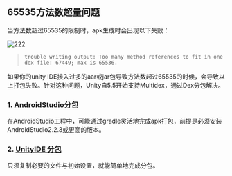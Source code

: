 ## 65535方法数超量问题

当方法数超过65535的限制时，apk生成时会出现以下失败：

![222](http://docs.upltv.com/uploads/201807/5b39ca2058b2a_5b39ca20.png "222")

> `trouble writing output: Too many method references to fit in one dex file: 67449; max is 65536.`

如果你的unity IDE接入过多的aar或jar包导致方法数起过65535的时候，会导致以上打包失败。针对这种问题，Unity自5.5开始支持Multidex，通过Dex分包解决。

### 1. [AndroidStudio分包](http://docs.upltv.com/docs/show/234 "AndroidStudio分包")
在AndroidStudio工程中，可能通过gradle灵活地完成apk打包，前提是必须安装AndroidStudio2.2.3或更高的版本。

### 2. [UnityIDE 分包](http://docs.upltv.com/docs/show/233 "UnityIDE分包")
只须复制必要的文件与初始设置，就能简单地完成分包。